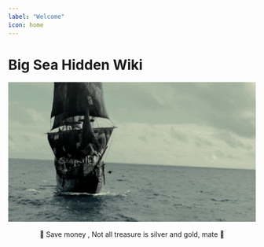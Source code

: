 ```yaml
---
label: "Welcome"
icon: home
---
```


# Big Sea Hidden Wiki


![](/static/ship.gif)

<center><span class="no-link inline-flex items-center justify-center font-medium leading-none whitespace-nowrap text-gray-600 bg-white border border-gray-300 dark:text-dark-350 dark:border-dark-450 dark:bg-dark-450 h-6 px-2 text-xs rounded-md"><span class="docs-emoji mr-2">🍾 </span><span>Save money , Not all treasure is silver and gold, mate <span class="docs-emoji">🥂</span></span></span></center>
